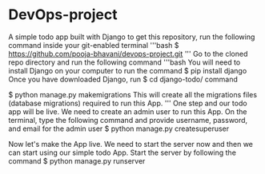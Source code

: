 # DevOps-project
A simple todo app built with Django
to get this repository, run the following command inside your git-enabled terminal
'''bash
$ https://github.com/pooja-bhavani/devops-project.git
'''
Go to the cloned repo directory and run the following command
'''bash
You will need to install Django on your computer to run the command
$ pip install django
Once you have downloaded Django, run $ cd django-todo/ command 

$ python manage.py makemigrations
This will create all the migrations files (database migrations) required to run this App.
'''
One step and our todo app will be live. We need to create an admin user to run this App. On the terminal, type the following  command and provide username, password, and email for the admin user 
$ python manage.py createsuperuser

Now let's make the App live. We need to start the server now and then we can start using our simple todo App. Start the server by following the command
$ python manage.py runserver

